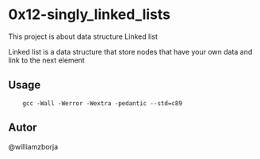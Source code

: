 # 0x12-singly_linked_lists

This project is about data structure Linked list

Linked list is a data structure that store nodes that have your own data and link to the next element

## Usage

```
    gcc -Wall -Werror -Wextra -pedantic --std=c89 
```

## Autor

@williamzborja
